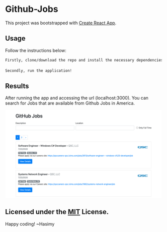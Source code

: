 # Github-Jobs
This project was bootstrapped with [Create React App](https://github.com/facebook/create-react-app).

## Usage

Follow the instructions below:

```sh
Firstly, clone/download the repo and install the necessary dependencies (yarn or npm install --save).

Secondly, run the application!

```
## Results
After running the app and accessing the url (localhost:3000). You can search for Jobs that are available from Github Jobs in America.

![jobs](images/docs.png)


## Licensed under the [MIT](https://raw.githubusercontent.com/hasimy-as/My-Resume/master/LICENSE) License.

Happy coding!
~Hasimy